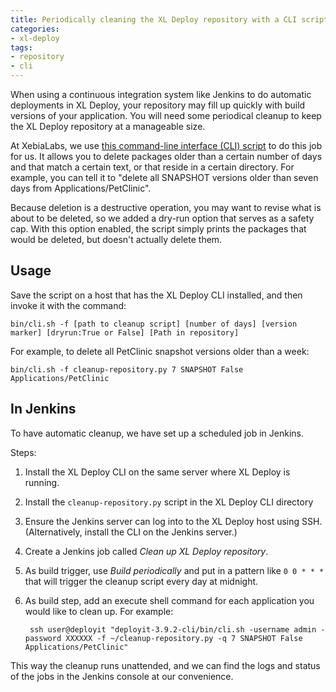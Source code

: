 ```yaml
---
title: Periodically cleaning the XL Deploy repository with a CLI script
categories:
- xl-deploy
tags:
- repository
- cli
---
```


When using a continuous integration system like Jenkins to do automatic deployments in XL Deploy, your repository may fill up quickly with build versions of your application. You will need some periodical cleanup to keep the XL Deploy repository at a manageable size.

At XebiaLabs, we use [this command-line interface (CLI) script](/sample-scripts/cleanup-repository.py) to do this job for us. It allows you to delete packages older than a certain number of days and that match a certain text, or that reside in a certain directory. For example, you can tell it to "delete all SNAPSHOT versions older than seven days from Applications/PetClinic".

Because deletion is a destructive operation, you may want to revise what is about to be deleted, so we added a dry-run option that serves as a safety cap. With this option enabled, the script simply prints the packages that would be deleted, but doesn't actually delete them.

## Usage

Save the script on a host that has the XL Deploy CLI installed, and then invoke it with the command:

    bin/cli.sh -f [path to cleanup script] [number of days] [version marker] [dryrun:True or False] [Path in repository]

For example, to delete all PetClinic snapshot versions older than a week:

    bin/cli.sh -f cleanup-repository.py 7 SNAPSHOT False Applications/PetClinic

## In Jenkins

To have automatic cleanup, we have set up a scheduled job in Jenkins. 

Steps:

1. Install the XL Deploy CLI on the same server where XL Deploy is running.
1. Install the `cleanup-repository.py` script in the XL Deploy CLI directory
1. Ensure the Jenkins server can log into to the XL Deploy host using SSH. (Alternatively, install the CLI on the Jenkins server.)
1. Create a Jenkins job called *Clean up XL Deploy repository*.
1. As build trigger, use *Build periodically* and put in a pattern like `0 0 * * *` that will trigger the cleanup script every day at midnight.
1. As build step, add an execute shell command for each application you would like to clean up. For example:

        ssh user@deployit "deployit-3.9.2-cli/bin/cli.sh -username admin -password XXXXXX -f ~/cleanup-repository.py -q 7 SNAPSHOT False Applications/PetClinic"

This way the cleanup runs unattended, and we can find the logs and status of the jobs in the Jenkins console at our convenience.
